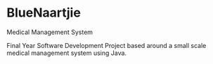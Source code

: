 # BlueNaartjie
Medical Management System

Final Year Software Development Project based around a small scale medical management system using Java.
